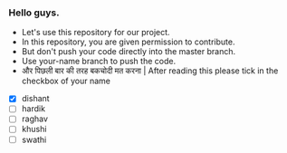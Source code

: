 ### Hello guys.
- Let's use this repository for our project.
- In this repository, you are given permission to contribute.
- But don't push your code directly into the master branch.
- Use your-name branch to push the code.
- और पिछली बार की तरह बकचोदी मत करना |
After reading this please tick in the checkbox of your name
- [x] dishant
- [ ] hardik
- [ ] raghav
- [ ] khushi
- [ ] swathi
